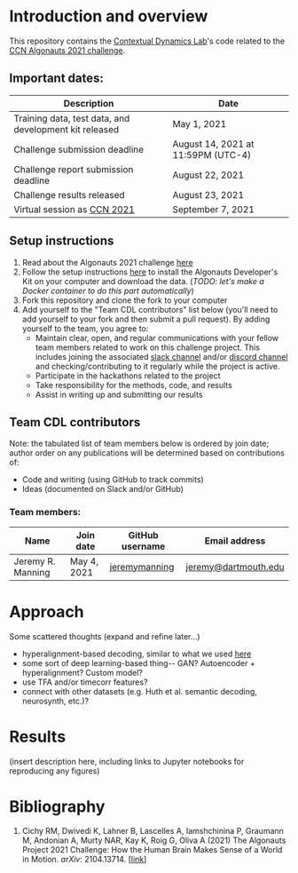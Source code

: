 # Introduction and overview

This repository contains the [Contextual Dynamics Lab](http://www.context-lab.com)'s code related to the [CCN Algonauts 2021 challenge](http://algonauts.csail.mit.edu/challenge.html).

## Important dates:

| Description          | Date |
-----------------------|------|
| Training data, test data, and development kit released | May 1, 2021 |
| Challenge submission deadline | August 14, 2021 at 11:59PM (UTC-4) |
| Challenge report submission deadline | August 22, 2021 |
| Challenge results released | August 23, 2021 |
| Virtual session as [CCN 2021](https://2021.ccneuro.org/) | September 7, 2021 |

## Setup instructions

1. Read about the Algonauts 2021 challenge [here](http://algonauts.csail.mit.edu/challenge.html)
2. Follow the setup instructions [here](https://github.com/Neural-Dynamics-of-Visual-Cognition-FUB/Algonauts2021_devkit) to install the Algonauts Developer's Kit on your computer and download the data.  (*TODO: let's make a Docker container to do this part automatically*)
3. Fork this repository and clone the fork to your computer
4. Add yourself to the "Team CDL contributors" list below (you'll need to add yourself to your fork and then submit a pull request).  By adding yourself to the team, you agree to:
    - Maintain clear, open, and regular communications with your fellow team members related to work on this challenge project.  This includes joining the associated [slack channel](https://context-lab.slack.com/archives/C020V4HJFT4) and/or [discord channel](https://discord.com/channels/861636192751845386/861636755182059591) and checking/contributing to it regularly while the project is active.
    - Participate in the hackathons related to the project
    - Take responsibility for the methods, code, and results
    - Assist in writing up and submitting our results

## Team CDL contributors

Note: the tabulated list of team members below is ordered by join date; author order on any publications will be determined based on contributions of:
- Code and writing (using GitHub to track commits)
- Ideas (documented on Slack and/or GitHub)

### Team members:

| Name                   | Join date   | GitHub username | Email address        |
-------------------------|-------------|-----------------|----------------------|
| Jeremy R. Manning      | May 4, 2021 | [jeremymanning](https://github.com/jeremymanning) | jeremy@dartmouth.edu |

# Approach

Some scattered thoughts (expand and refine later...)
- hyperalignment-based decoding, similar to what we used [here](https://arxiv.org/abs/1701.08290)
- some sort of deep learning-based thing-- GAN?  Autoencoder + hyperalignment?  Custom model?
- use TFA and/or timecorr features?
- connect with other datasets (e.g. Huth et al. semantic decoding, neurosynth, etc.)?

# Results

(insert description here, including links to Jupyter notebooks for reproducing any figures)

# Bibliography

1. Cichy RM, Dwivedi K, Lahner B, Lascelles A, Iamshchinina P, Graumann M, Andonian A, Murty NAR, Kay K, Roig G, Oliva A (2021) The Algonauts Project 2021 Challenge: How the Human Brain Makes Sense of a World in Motion. *arXiv*: 2104.13714. [[link](https://arxiv.org/abs/2104.13714)]
